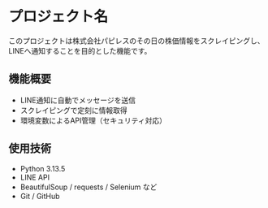 # プロジェクト名

このプロジェクトは株式会社パピレスのその日の株価情報をスクレイピングし、LINEへ通知することを目的とした機能です。

## 機能概要

- LINE通知に自動でメッセージを送信
- スクレイピングで定刻に情報取得
- 環境変数によるAPI管理（セキュリティ対応）

## 使用技術

- Python 3.13.5
- LINE API
- BeautifulSoup / requests / Selenium など
- Git / GitHub

